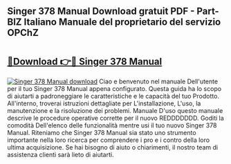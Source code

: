 ## Singer 378 Manual Download gratuit PDF - Part-BlZ Italiano Manuale del proprietario del servizio OPChZ

# <h2><a href="http://dffwli.blite.top/?on=Singer+378+Manual">🔗Download 👉🔴 Singer 378 Manual</a></h2>

[![Singer 378 Manual download](https://i.imgur.com/lujVjoI.png)](http://dffwli.blite.top/?on=Singer+378+Manual)
Ciao e benvenuto nel manuale Dell'utente per il tuo Singer 378 Manual appena configurato. Questa guida ha lo scopo di aiutarti a padroneggiare le caratteristiche e le capacità del tuo Prodotto. All'interno, troverai istruzioni dettagliate per L'installazione, L'uso, la manutenzione e la risoluzione dei problemi. Manuale D'uso questo manuale descrive le procedure operative corrette per il nuovo REDDDDDDD. Goditi la comodità Dell'elenco delle funzionalità mentre usi il tuo nuovo Singer 378 Manual. Riteniamo che Singer 378 Manual sia stato uno strumento importante nella loro ricerca per comprendere i pro e i contro della loro ultima acquisizione. Se hai bisogno di aiuto o chiarimenti, il nostro team di assistenza clienti sarà lieto di aiutarti.
